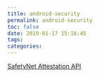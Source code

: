 ```yaml
---
title: android-security
permalink: android-security
toc: false
date: 2019-01-17 15:16:45
tags:
categories:
---
```

[SafetyNet Attestation API](https://www.oschina.net/translate/10-things-you-might-be-doing-wrong-when)
